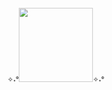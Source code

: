 ✧˖°<img src="(https://github.com/anjellyyy/anjellyyy/assets/172020069/58551340-899f-42a9-96d0-71ed25e59c54)" width="150px">✧˖° 




